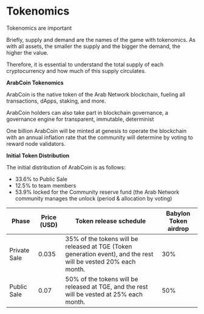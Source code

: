 # Tokenomics

Tokenomics are important&#x20;

Briefly, supply and demand are the names of the game with tokenomics. As with all assets, the smaller the supply and the bigger the demand, the higher the value.

Therefore, it is essential to understand the total supply of each cryptocurrency and how much of this supply circulates.

**ArabCoin Tokenomics**

ArabCoin is the native token of the Arab Network blockchain, fueling all transactions, dApps, staking, and more.

ArabCoin holders can also take part in blockchain governance, a governance engine for transparent, immutable, determinist

One billion ArabCoin will be minted at genesis to operate the blockchain with an annual inflation rate that the community will determine by voting to reward node validators.

&#x20;

**Initial Token Distribution**

The initial distribution of ArabCoin is as follows:

* 33.6% to Public Sale
* 12.5% to team members
* 53.9% locked for the Community reserve fund (the Arab Network community manages the unlock (period & allocation by voting)



| Phase        | Price (USD) | Token release schedule                                                                                          | Babylon Token airdrop |
| ------------ | ----------- | --------------------------------------------------------------------------------------------------------------- | --------------------- |
| Private Sale | 0.035       | 35% of the tokens will be released at TGE (Token generation event), and the rest will be vested 20% each month. | 30%                   |
| Public Sale  | 0.07        | 50% of the tokens will be released at TGE, and the rest will be vested at 25% each month.                       | 50%                   |

